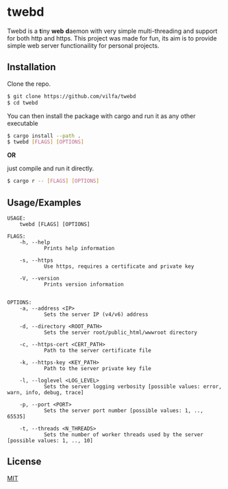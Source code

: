 # twebd

Twebd is a **t**iny **web** **d**aemon with very simple multi-threading and support for both http and https. 
This project was made for fun, its aim is to provide simple web server functionaility for personal projects.


## Installation

Clone the repo.
```bash
$ git clone https://github.com/vilfa/twebd
$ cd twebd
```

You can then install the package with cargo and run it as any other executable
```bash
$ cargo install --path .
$ twebd [FLAGS] [OPTIONS]
```
**OR**

just compile and run it directly.
```bash
$ cargo r -- [FLAGS] [OPTIONS]
```
## Usage/Examples

```
USAGE:
    twebd [FLAGS] [OPTIONS]

FLAGS:
    -h, --help
            Prints help information

    -s, --https
            Use https, requires a certificate and private key

    -V, --version
            Prints version information


OPTIONS:
    -a, --address <IP>
            Sets the server IP (v4/v6) address

    -d, --directory <ROOT_PATH>
            Sets the server root/public_html/wwwroot directory

    -c, --https-cert <CERT_PATH>
            Path to the server certificate file

    -k, --https-key <KEY_PATH>
            Path to the server private key file

    -l, --loglevel <LOG_LEVEL>
            Sets the server logging verbosity [possible values: error, warn, info, debug, trace]

    -p, --port <PORT>
            Sets the server port number [possible values: 1, .., 65535]

    -t, --threads <N_THREADS>
            Sets the number of worker threads used by the server [possible values: 1, .., 10]
```

  
## License

[MIT](https://github.com/vilfa/twebd/blob/master/LICENSE)
